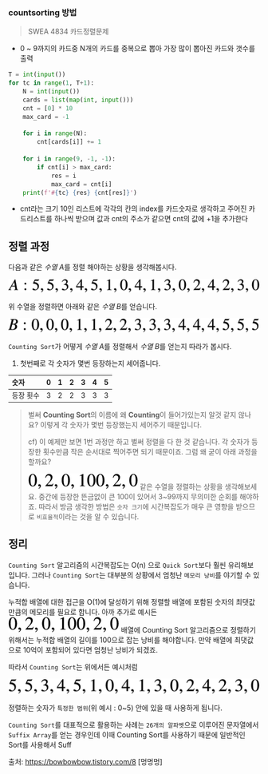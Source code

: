 ### countsorting 방법

>SWEA 4834 카드정렬문제

- 0 ~ 9까지의 카드중 N개의 카드를 중복으로 뽑아 가장 많이 뽑아진 카드와 갯수를 출력

```python
T = int(input())
for tc in range(1, T+1):
    N = int(input())
    cards = list(map(int, input()))
    cnt = [0] * 10
    max_card = -1
    
    for i in range(N):
        cnt[cards[i]] += 1
    
    for i in range(9, -1, -1):
        if cnt[i] > max_card:
            res = i
            max_card = cnt[i]
    print(f'#{tc} {res} {cnt[res]}')
```

- cnt라는 크기 10인 리스트에 각각의 칸의 index를 카드숫자로 생각하고 주어진 카드리스트를 하나씩 받으며 값과 cnt의 주소가 같으면 cnt의 값에 +1을 추가한다





## 정렬 과정

다음과 같은 *수열 A*를 정렬 해야하는 상황을 생각해봅시다.



![img](python_0803_countsort.assets/2656634B56E7555108)



위 수열을 정렬하면 아래와 같은 *수열 B*를 얻습니다.



![img](python_0803_countsort.assets/2220E94156E7555111)



`Counting Sort`가 어떻게 *수열 A*를 정렬해서 *수열 B*를 얻는지 따라가 봅시다.

1. 첫번째로 각 숫자가 몇번 등장하는지 세어줍니다.

| 숫자      |  0   |  1   |  2   |  3   |  4   |  5   |
| :-------- | :--: | :--: | :--: | :--: | :--: | :--: |
| 등장 횟수 |  3   |  2   |  2   |  3   |  3   |  3   |

> 벌써 **Counting Sort**의 이름에 왜 **Counting**이 들어가있는지 알것 같지 않나요? 이렇게 각 숫자가 몇번 등장했는지 세어주기 때문입니다.
>
> cf) 이 예제만 보면 1번 과정만 하고 벌써 정렬을 다 한 것 같습니다. 각 숫자가 등장한 횟수만큼 작은 순서대로 찍어주면 되기 때문이죠. 그럼 왜 굳이 아래 과정을 할까요?
>
> ![img](python_0803_countsort.assets/2344644356E7555117) 같은 수열을 정렬하는 상황을 생각해보세요. 중간에 등장한 뜬금없이 큰 100이 있어서 3~99까지 무의미한 순회를 해야하죠. 따라서 방금 생각한 방법은 `숫자 크기`에 시간복잡도가 매우 큰 영향을 받으므로 `비효율적`이라는 것을 알 수 있습니다.



## 정리

`Counting Sort` 알고리즘의 시간복잡도는 O(n) 으로 `Quick Sort`보다 훨씬 유리해보입니다. 그러나 `Counting Sort`는 대부분의 상황에서 엄청난 `메모리 낭비`를 야기할 수 있습니다.

누적합 배열에 대한 접근을 O(1)에 달성하기 위해 정렬할 배열에 포함된 숫자의 최댓값 만큼의 메모리를 필요로 합니다. 아까 추가로 예시든 ![img](python_0803_countsort.assets/2626824156E755510D) 배열에 Counting Sort 알고리즘으로 정렬하기 위해서는 누적합 배열의 길이를 100으로 잡는 낭비를 해야합니다. 만약 배열에 최댓값으로 10억이 포함되어 있다면 엄청난 낭비가 되겠죠.

따라서 `Counting Sort`는 위에서든 예시처럼

![img](python_0803_countsort.assets/2554D94E56E7555107)

정렬하는 숫자가 `특정한 범위`(위 예시 : 0~5) 안에 있을 때 사용하게 됩니다.



`Counting Sort`를 대표적으로 활용하는 사례는 `26개의 알파벳`으로 이루어진 문자열에서 `Suffix Array`를 얻는 경우인데 이때 Counting Sort를 사용하기 때문에 일반적인 Sort를 사용해서 Suff



출처: https://bowbowbow.tistory.com/8 [멍멍멍]